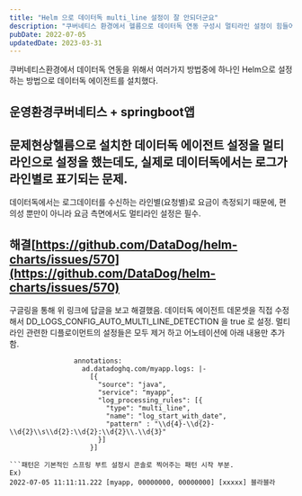 ```yaml
---
title: "Helm 으로 데이터독 multi_line 설정이 잘 안되더군요"
description: "쿠버네티스 환경에서 헬름으로 데이터독 연동 구성시 멀티라인 설정이 힘들어서 기록으로 남긴다."
pubDate: 2022-07-05
updatedDate: 2023-03-31
---
```


쿠버네티스환경에서 데이터독 연동을 위해서 여러가지 방법중에 하나인 Helm으로 설정하는 방법으로 데이터독 에이전트를 설치했다.

## 운영환경쿠버네티스 + springboot앱

## 문제현상헬름으로 설치한 데이터독 에이전트 설정을 멀티라인으로 설정을 했는데도, 실제로 데이터독에서는 로그가 라인별로 표기되는 문제.

데이터독에서는 로그데이터를 수신하는 라인별(요청별)로 요금이 측정되기 때문에, 편의성 뿐만이 아니라 요금 측면에서도 멀티라인 설정은 필수.

## 해결[https://github.com/DataDog/helm-charts/issues/570](https://github.com/DataDog/helm-charts/issues/570)

구글링을 통해 위 링크에 답글을 보고 해결했음.
데이터독 에이전트 데몬셋을 직접 수정해서
DD_LOGS_CONFIG_AUTO_MULTI_LINE_DETECTION 을 true 로 설정.
멀티라인 관련한 디플로이먼트의 설정들은 모두 제거 하고
어노테이션에 아래 내용만 추가함.
```
				annotations:
                  ad.datadoghq.com/myapp.logs: |-
                    [{
                      "source": "java",
                      "service": "myapp",
                      "log_processing_rules": [{
                        "type": "multi_line",
                        "name": "log_start_with_date",
                        "pattern" : "\\d{4}-\\d{2}-\\d{2}\\s\\d{2}:\\d{2}:\\d{2}\\.\\d{3}"
                      }]
                    }]  

```패턴은 기본적인 스프링 부트 설정시 콘솔로 찍어주는 패턴 시작 부분.
Ex)
2022-07-05 11:11:11.222 [myapp, 00000000, 00000000] [xxxxx] 블라블라